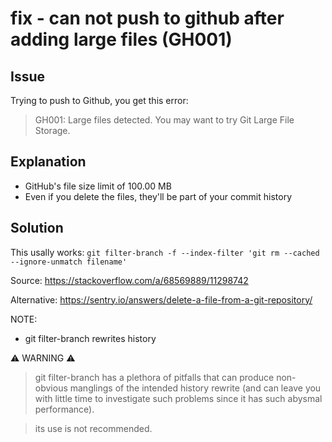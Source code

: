 

# fix - can not push to github after adding large files (GH001)



## Issue 

Trying to push to Github, you get this error:

> GH001: Large files detected. You may want to try Git Large File Storage.


## Explanation

- GitHub's file size limit of 100.00 MB
- Even if you delete the files, they'll be part of your commit history


## Solution

This usally works: `git filter-branch -f --index-filter 'git rm --cached --ignore-unmatch filename'`

Source: https://stackoverflow.com/a/68569889/11298742

Alternative: https://sentry.io/answers/delete-a-file-from-a-git-repository/


NOTE:
- git filter-branch rewrites history


⚠️ WARNING ⚠️

> git filter-branch has a plethora of pitfalls that can produce non-obvious manglings of the intended history rewrite (and can leave you with little time to investigate such problems since it has such abysmal performance). 

> its use is not recommended. 


